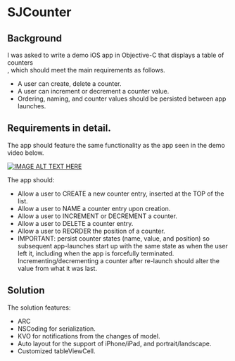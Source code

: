 # SJCounter

## Background
I was asked to write a demo iOS app in Objective-C that displays a table of counters<br> 
, which should meet the main requirements as follows. <br>
- A user can create, delete a counter. <br>
- A user can increment or decrement a counter value. <br>
- Ordering, naming, and counter values should be persisted between app launches.

## Requirements in detail.
The app should feature the same functionality as the app seen in the demo video below.

[![IMAGE ALT TEXT HERE](https://img.youtube.com/vi/sLMPuT0Dqa4/0.jpg)](https://www.youtube.com/watch?v=sLMPuT0Dqa4)

The app should:<br>
- Allow a user to CREATE a new counter entry, inserted at the TOP of the list.<br>
- Allow a user to NAME a counter entry upon creation.<br>
- Allow a user to INCREMENT or DECREMENT a counter.<br>
- Allow a user to DELETE a counter entry.<br>
- Allow a user to REORDER the position of a counter.<br>
- IMPORTANT: persist counter states (name, value, and position)
   so subsequent app-launches start up with the same state as when the user left it, including when the app is forcefully terminated. Incrementing/decrementing a counter after re-launch should alter the value from what it was last.
  
## Solution
The solution features:
- ARC
- NSCoding for serialization.
- KVO for notifications from the changes of model.
- Auto layout for the support of iPhone/iPad, and portrait/landscape.
- Customized tableViewCell.
